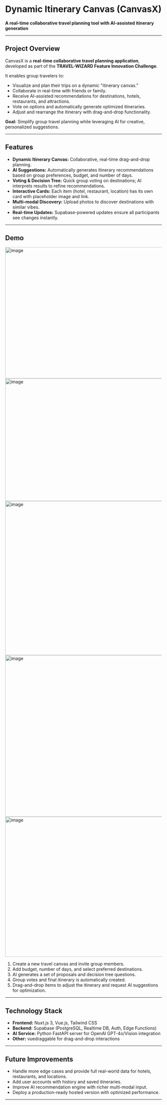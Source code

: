 # Dynamic Itinerary Canvas (CanvasX)

**A real-time collaborative travel planning tool with AI-assisted itinerary generation**  

---

## Project Overview

CanvasX is a **real-time collaborative travel planning application**, developed as part of the **TRAVEL-WIZARD Feature Innovation Challenge**.  

It enables group travelers to:  

- Visualize and plan their trips on a dynamic "itinerary canvas."  
- Collaborate in real-time with friends or family.  
- Receive AI-assisted recommendations for destinations, hotels, restaurants, and attractions.  
- Vote on options and automatically generate optimized itineraries.  
- Adjust and rearrange the itinerary with drag-and-drop functionality.  

**Goal:** Simplify group travel planning while leveraging AI for creative, personalized suggestions.  

---

## Features

- **Dynamic Itinerary Canvas:** Collaborative, real-time drag-and-drop planning.  
- **AI Suggestions:** Automatically generates itinerary recommendations based on group preferences, budget, and number of days.  
- **Voting & Decision Tree:** Quick group voting on destinations; AI interprets results to refine recommendations.  
- **Interactive Cards:** Each item (hotel, restaurant, location) has its own card with placeholder image and link.  
- **Multi-modal Discovery:** Upload photos to discover destinations with similar vibes.  
- **Real-time Updates:** Supabase-powered updates ensure all participants see changes instantly.  

---

## Demo

<img width="882" height="421" alt="image" src="https://github.com/user-attachments/assets/ffe0e78f-26a9-4645-a718-dd0e46bbbc0a" />

<img width="821" height="393" alt="image" src="https://github.com/user-attachments/assets/8edbf153-ca4d-4134-a6a7-97d91eaec9e3" />

<img width="811" height="494" alt="image" src="https://github.com/user-attachments/assets/0788ab1d-343f-4036-ae3f-d99d72c8610e" />

<img width="940" height="518" alt="image" src="https://github.com/user-attachments/assets/f3b893e4-2643-4ecd-b75a-f446cc6d2d6e" />

<img width="917" height="449" alt="image" src="https://github.com/user-attachments/assets/83c3f90c-89af-46f8-8e05-a5df47904436" />

1. Create a new travel canvas and invite group members.  
2. Add budget, number of days, and select preferred destinations.  
3. AI generates a set of proposals and decision tree questions.  
4. Group votes and final itinerary is automatically created.  
5. Drag-and-drop items to adjust the itinerary and request AI suggestions for optimization.  

---

## Technology Stack

- **Frontend:** Nuxt.js 3, Vue.js, Tailwind CSS  
- **Backend:** Supabase (PostgreSQL, Realtime DB, Auth, Edge Functions)  
- **AI Service:** Python FastAPI server for OpenAI GPT-4o/Vision integration  
- **Other:** vuedraggable for drag-and-drop interactions  

---

## Future Improvements

- Handle more edge cases and provide full real-world data for hotels, restaurants, and locations.  
- Add user accounts with history and saved itineraries.  
- Improve AI recommendation engine with richer multi-modal input.  
- Deploy a production-ready hosted version with optimized performance.  

---
